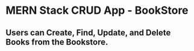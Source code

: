 # MERN Stack CRUD App - BookStore
## Users can Create, Find, Update, and Delete Books from the Bookstore.
